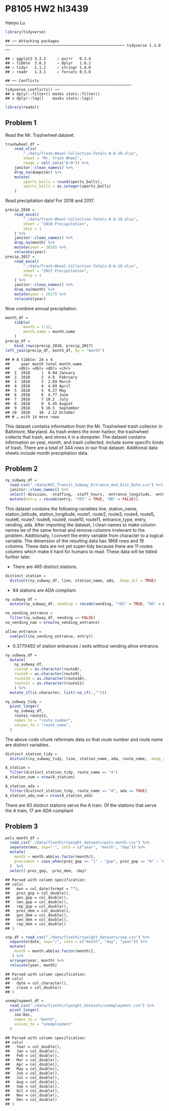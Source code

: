 P8105 HW2 hl3439
================
Hanyu Lu

``` r
library(tidyverse)
```

    ## ── Attaching packages ───────────────────────────────────────────────────── tidyverse 1.3.0 ──

    ## ✓ ggplot2 3.3.2     ✓ purrr   0.3.4
    ## ✓ tibble  3.0.3     ✓ dplyr   1.0.2
    ## ✓ tidyr   1.1.2     ✓ stringr 1.4.0
    ## ✓ readr   1.3.1     ✓ forcats 0.5.0

    ## ── Conflicts ──────────────────────────────────────────────────────── tidyverse_conflicts() ──
    ## x dplyr::filter() masks stats::filter()
    ## x dplyr::lag()    masks stats::lag()

``` r
library(readxl)
```

## Problem 1

Read the Mr. Trashwheel dataset.

``` r
trashwheel_df = 
    read_xlsx(
        "./data/Trash-Wheel-Collection-Totals-8-6-19.xlsx",
        sheet = "Mr. Trash Wheel",
        range = cell_cols("A:N")) %>% 
    janitor::clean_names() %>% 
    drop_na(dumpster) %>% 
    mutate(
        sports_balls = round(sports_balls),
        sports_balls = as.integer(sports_balls)
    )
```

Read precipitation data\! For 2018 and 2017.

``` r
precip_2018 = 
    read_excel(
        "./data/Trash-Wheel-Collection-Totals-8-6-19.xlsx",
        sheet = "2018 Precipitation",
        skip = 1
    ) %>% 
    janitor::clean_names() %>% 
    drop_na(month) %>% 
    mutate(year = 2018) %>% 
    relocate(year)
precip_2017 = 
    read_excel(
        "./data/Trash-Wheel-Collection-Totals-8-6-19.xlsx",
        sheet = "2017 Precipitation",
        skip = 1
    ) %>% 
    janitor::clean_names() %>% 
    drop_na(month) %>% 
    mutate(year = 2017) %>% 
    relocate(year)
```

Now combine annual precipitation.

``` r
month_df = 
    tibble(
        month = 1:12,
        month_name = month.name
    )
precip_df = 
    bind_rows(precip_2018, precip_2017)
left_join(precip_df, month_df, by = "month")
```

    ## # A tibble: 24 x 4
    ##     year month total month_name
    ##    <dbl> <dbl> <dbl> <chr>     
    ##  1  2018     1  0.94 January   
    ##  2  2018     2  4.8  February  
    ##  3  2018     3  2.69 March     
    ##  4  2018     4  4.69 April     
    ##  5  2018     5  9.27 May       
    ##  6  2018     6  4.77 June      
    ##  7  2018     7 10.2  July      
    ##  8  2018     8  6.45 August    
    ##  9  2018     9 10.5  September 
    ## 10  2018    10  2.12 October   
    ## # … with 14 more rows

This dataset contains information from the Mr. Trashwheel trash
collector in Baltimore, Maryland. As trash enters the inner harbor, the
trashwheel collects that trash, and stores it in a dumpster. The dataset
contains information on year, month, and trash collected, include some
specific kinds of trash. There are a total of 344 rows in our final
dataset. Additional data sheets include month precipitation data.

## Problem 2

``` r
ny_subway_df = 
  read.csv("./data/NYC_Transit_Subway_Entrance_And_Exit_Data.csv") %>% 
  janitor::clean_names() %>% 
  select(-division, -staffing, -staff_hours, -entrance_longitude, -entrance_latitude, -entrance_location, -station_location, -corner, -east_west_street, -north_south_street, -free_crossover, -ada_notes, -exit_only) %>% 
  mutate(entry = recode(entry, "YES" = TRUE, "NO" = FALSE)) 
```

This dataset contains the following variables line, station\_name,
station\_latitude, station\_longitude, route1, route2, route3, route4,
route5, route6, route7, route8, route9, route10, route11,
entrance\_type, entry, vending, ada. After importing the dataset, I
clean names to make column names be of the same format and remove
columns irrelevant to the problem. Additionally, I convert the entry
variable from character to a logical variable. The dimension of the
resulting data has 1868 rows and 19 columns. These data are not yet
super-tidy because there are 11 routes columns which make it hard for
humans to read. These data will be tidied further later.

  - There are 465 distinct stations.

<!-- end list -->

``` r
distinct_station = 
  distinct(ny_subway_df, line, station_name, ada, .keep_all = TRUE)
```

  - 84 stations are ADA compliant.

<!-- end list -->

``` r
ny_subway_df =
  mutate(ny_subway_df, vending = recode(vending, "YES" = TRUE, "NO" = FALSE))

no_vending_entrance =
  filter(ny_subway_df, vending == FALSE)
no_vending_num = nrow(no_vending_entrance)

allow_entrance =
  sum(pull(no_vending_entrance, entry))
```

  - 0.3770492 of station entrances / exits without vending allow
    entrance.

<!-- end list -->

``` r
ny_subway_df =
  mutate(
    ny_subway_df, 
    route8 = as.character(route8),
    route9 = as.character(route9),
    route10 = as.character(route10),
    route11 = as.character(route11)
    ) %>% 
  mutate_if(is.character, list(~na_if(.,""))) 

ny_subway_tidy = 
  pivot_longer(
    ny_subway_df,
    route1:route11,
    names_to = "route_number",
    values_to = "route_name",
  )
```

The above code chunk reformats data so that route number and route name
are distinct variables.

``` r
distinct_station_tidy =
  distinct(ny_subway_tidy, line, station_name, ada, route_name, .keep_all = TRUE)

A_station = 
  filter(distinct_station_tidy, route_name == "A")
A_station_num = nrow(A_station)

A_station_ada =
  filter(distinct_station_tidy, route_name == "A", ada == TRUE)
A_station_ada_num = nrow(A_station_ada)
```

There are 60 distinct stations serve the A train. Of the stations that
serve the A train, 17 are ADA compliant

## Problem 3

``` r
pols_month_df = 
  read_csv("./data/fivethirtyeight_datasets/pols-month.csv") %>% 
  separate(mon, sep="-", into = c("year", "month", "day")) %>% 
  mutate(
    month = month.abb[as.factor(month)],
    president = case_when(prez_gop == "1" ~ "gop", prez_gop == "0" ~ "dem")
  )  %>% 
  select(-prez_gop, -prez_dem, -day) 
```

    ## Parsed with column specification:
    ## cols(
    ##   mon = col_date(format = ""),
    ##   prez_gop = col_double(),
    ##   gov_gop = col_double(),
    ##   sen_gop = col_double(),
    ##   rep_gop = col_double(),
    ##   prez_dem = col_double(),
    ##   gov_dem = col_double(),
    ##   sen_dem = col_double(),
    ##   rep_dem = col_double()
    ## )

``` r
snp_df = read_csv("./data/fivethirtyeight_datasets/snp.csv") %>% 
  separate(date, sep="/", into = c("month", "day", "year")) %>% 
  mutate(
    month = month.abb[as.factor(month)],
   ) %>% 
  arrange(year, month) %>% 
  relocate(year, month)
```

    ## Parsed with column specification:
    ## cols(
    ##   date = col_character(),
    ##   close = col_double()
    ## )

``` r
unemployment_df = 
  read_csv("./data/fivethirtyeight_datasets/unemployment.csv") %>% 
  pivot_longer(
    Jan:Dec,
    names_to = "month",
    values_to = "unemployment"
  )
```

    ## Parsed with column specification:
    ## cols(
    ##   Year = col_double(),
    ##   Jan = col_double(),
    ##   Feb = col_double(),
    ##   Mar = col_double(),
    ##   Apr = col_double(),
    ##   May = col_double(),
    ##   Jun = col_double(),
    ##   Jul = col_double(),
    ##   Aug = col_double(),
    ##   Sep = col_double(),
    ##   Oct = col_double(),
    ##   Nov = col_double(),
    ##   Dec = col_double()
    ## )

